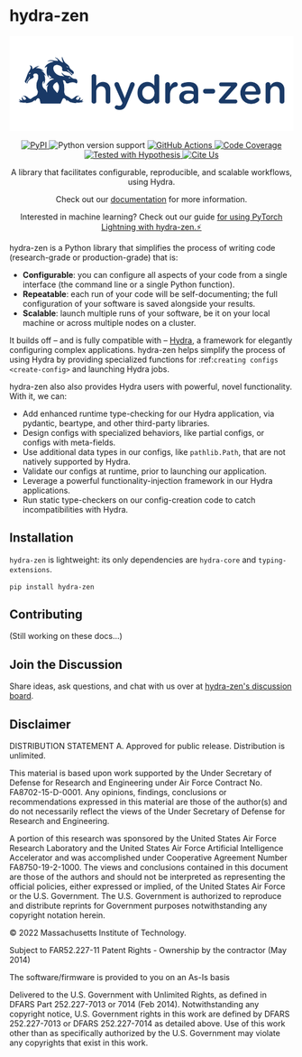 # hydra-zen
![image](brand/Hydra-Zen_logo_full_filled_bkgrnd_small.png)


<p align="center">
  <a href="https://pypi.python.org/pypi/hydra-zen">
    <img src="https://img.shields.io/pypi/v/hydra-zen.svg" alt="PyPI" />
  </a>
  <a>
    <img src="https://img.shields.io/badge/python-3.6%20&#8208;%203.9-blue.svg" alt="Python version support" />
  </a>
  <a href="https://github.com/mit-ll-responsible-ai/hydra-zen/actions?query=workflow%3ATests+branch%3Amain">
    <img src="https://github.com/mit-ll-responsible-ai/hydra-zen/workflows/Tests/badge.svg" alt="GitHub Actions" />
  <a href="https://github.com/mit-ll-responsible-ai/hydra-zen/actions?query=workflow%3ATests+branch%3Amain">
    <img src="https://img.shields.io/badge/coverage-100%25-green.svg" alt="Code Coverage" />
  <a href="https://hypothesis.readthedocs.io/">
    <img src="https://img.shields.io/badge/hypothesis-tested-brightgreen.svg" alt="Tested with Hypothesis" />
  </a>
  <a href="https://zenodo.org/badge/latestdoi/354130346">
    <img src="https://zenodo.org/badge/354130346.svg" alt="Cite Us" />
  </a>
  <p align="center">
    A library that facilitates configurable, reproducible, and scalable workflows, using Hydra.
  </p>
  <p align="center">
    Check out our <a href="https://mit-ll-responsible-ai.github.io/hydra-zen/">documentation</a> for more information.
  </p>
  <p align="center">
    Interested in machine learning? Check out our guide <a href="https://mit-ll-responsible-ai.github.io/hydra-zen/how_to/pytorch_lightning.html">for using PyTorch Lightning with hydra-zen.⚡</a>
  </p>
</p>


hydra-zen is a Python library that simplifies the process of writing code (research-grade or production-grade) that is:

- **Configurable**: you can configure all aspects of your code from a single interface (the command line or a single Python function).
- **Repeatable**: each run of your code will be self-documenting; the full configuration of your software is saved alongside your results.
- **Scalable**: launch multiple runs of your software, be it on your local machine or across multiple nodes on a cluster.


It builds off – and is fully compatible with – [Hydra](https://hydra.cc/), a framework for elegantly 
configuring complex applications. hydra-zen helps simplify the 
process of using Hydra by providing specialized functions for :ref:`creating configs <create-config>` and 
launching Hydra jobs. 

hydra-zen also also provides Hydra users with powerful, novel functionality. With it, we can:

- Add enhanced runtime type-checking for our Hydra application, via pydantic, beartype, and other third-party libraries.
- Design configs with specialized behaviors, like partial configs, or configs with meta-fields. 
- Use additional data types in our configs, like `pathlib.Path`, that are not natively supported by Hydra.
- Validate our configs at runtime, prior to launching our application.
- Leverage a powerful functionality-injection framework in our Hydra applications.
- Run static type-checkers on our config-creation code to catch incompatibilities with Hydra.
    
## Installation
`hydra-zen` is lightweight: its only dependencies are `hydra-core` and `typing-extensions`.

```shell script
pip install hydra-zen
```

## Contributing

(Still working on these docs...)

## Join the Discussion

Share ideas, ask questions, and chat with us over at [hydra-zen's discussion board](https://github.com/mit-ll-responsible-ai/hydra-zen/discussions).


## Disclaimer

DISTRIBUTION STATEMENT A. Approved for public release. Distribution is unlimited.

This material is based upon work supported by the Under Secretary of Defense for Research and Engineering under Air Force Contract No. FA8702-15-D-0001. Any opinions, findings, conclusions or recommendations expressed in this material are those of the author(s) and do not necessarily reflect the views of the Under Secretary of Defense for Research and Engineering.

A portion of this research was sponsored by the United States Air Force Research Laboratory and the United States Air Force Artificial Intelligence Accelerator and was accomplished under Cooperative Agreement Number FA8750-19-2-1000. The views and conclusions contained in this document are those of the authors and should not be interpreted as representing the official policies, either expressed or implied, of the United States Air Force or the U.S. Government. The U.S. Government is authorized to reproduce and distribute reprints for Government purposes notwithstanding any copyright notation herein.

© 2022 Massachusetts Institute of Technology.

Subject to FAR52.227-11 Patent Rights - Ownership by the contractor (May 2014)

The software/firmware is provided to you on an As-Is basis

Delivered to the U.S. Government with Unlimited Rights, as defined in DFARS Part 252.227-7013 or 7014 (Feb 2014). Notwithstanding any copyright notice, U.S. Government rights in this work are defined by DFARS 252.227-7013 or DFARS 252.227-7014 as detailed above. Use of this work other than as specifically authorized by the U.S. Government may violate any copyrights that exist in this work.

